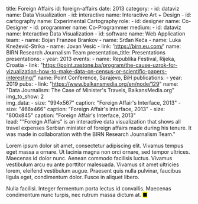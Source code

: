 title: Foreign Affairs
id: foreign-affairs
date: 2013
category: 
    - id: dataviz
      name: Data Visualization
    - id: interactive
      name: Interactive Art + Design
    - id: cartography
      name: Experimental Cartography
role:
    - id: designer
      name: Co-Designer
    - id: programmer
      name: Co-Programmer
medium:
    - id: dataviz
      name: Interactive Data Visualization
    - id: software
      name: Web Application
team:
    - name: Bojan Franzee Brankov
    - name: Srđan Keča
    - name: Luka Knežević-Strika
    - name: Jovan Vesić
    - link: 'https://birn.eu.com/'
      name: BIRN Research Journalism Team
presentation_title: Presentations
presentations:
    - year: 2013
      events:
        - name: Republika Festival, Rijeka, Croatia
        - link: "https://point.zastone.ba/program/the-cause-uzrok-for-vizualization-how-to-make-data-on-census-or-scientific-papers-interesting/"
          name: Point Conference, Sarajevo, BiH
publications:
    - year: 2019
      pubs:
        - link: "https://www.balkansmedia.org/en/node/129"
          name: "Data Journalism: The Case of Minister's Travels, BalkansMedia.org"
img_to_show: 2       
img_data:
    - size: "994x567"
      caption: "Foreign Affair's Interface, 2013"
    - size: "466x466"
      caption: "Foreign Affair's Interface, 2013"
    - size: "800x845"
      caption: "Foreign Affair's Interface, 2013"   
lead: "“Foreign Affairs” is an interactive data visualization that shows all travel expenses Serbian minister of foreign affairs made during his tenure. It was made in collaboration with the BIRN Research Journalism Team."

Lorem ipsum dolor sit amet, consectetur adipiscing elit. Vivamus tempus eget massa a ornare. Ut lacinia magna non orci ornare, sed tempor ultrices. Maecenas id dolor nunc. Aenean commodo facilisis luctus. Vivamus vestibulum arcu eu ante porttitor malesuada. Vivamus sit amet ultricies lorem, eleifend vestibulum augue. Praesent quis nulla pulvinar, faucibus ligula eget, condimentum dolor. Fusce in aliquet libero.

Nulla facilisi. Integer fermentum porta lectus id convallis. Maecenas condimentum nunc turpis, nec rutrum massa dictum at. <mark>&#9632;</mark>